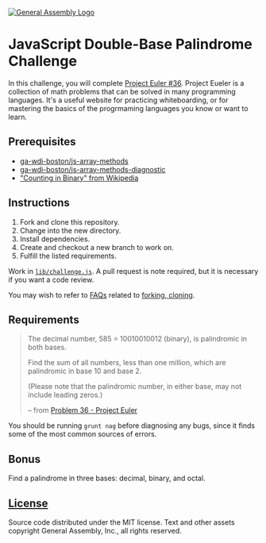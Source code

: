[![General Assembly Logo](https://camo.githubusercontent.com/1a91b05b8f4d44b5bbfb83abac2b0996d8e26c92/687474703a2f2f692e696d6775722e636f6d2f6b6538555354712e706e67)](https://generalassemb.ly/education/web-development-immersive)

# JavaScript Double-Base Palindrome Challenge

In this challenge, you will complete  [Project Euler
#36](https://projecteuler.net/problem=36). Project Eueler is a collection of
math problems that can be solved in many programming languages. It's a useful
website for practicing whiteboarding, or for mastering the basics of the
progrmaming languages you know or want to learn.

## Prerequisites

-   [ga-wdi-boston/js-array-methods](https://github.com/ga-wdi-boston/js-array-methods)
-   [ga-wdi-boston/js-array-methods-diagnostic](https://github.com/ga-wdi-boston/js-array-methods-diagnostic)
-   ["Counting in Binary" from Wikipedia](https://en.wikipedia.org/wiki/Binary_number)

## Instructions

1.  Fork and clone this repository.
1.  Change into the new directory.
1.  Install dependencies.
1.  Create and checkout a new branch to work on.
1.  Fulfill the listed requirements.

Work in [`lib/challenge.js`](lib/challenge.js). A pull request is note required,
but it is necessary if you want a code review.

You may wish to refer to [FAQs](https://github.com/ga-wdi-boston/meta/wiki/)
related to [forking,
cloning](https://github.com/ga-wdi-boston/meta/wiki/ForkAndClone).

## Requirements

> The decimal number, 585 = 10010010012 (binary), is palindromic in both bases.
>
> Find the sum of all numbers, less than one million, which are palindromic in
> base 10 and base 2.
>
> (Please note that the palindromic number, in either base, may not include
> leading zeros.)
>
> – from [Problem 36 - Project Euler](https://projecteuler.net/problem=36)

You should be running `grunt nag` before diagnosing any bugs, since it finds
some of the most common sources of errors.

## Bonus

Find a palindrome in three bases: decimal, binary, and octal.

## [License](LICENSE)

Source code distributed under the MIT license. Text and other assets copyright
General Assembly, Inc., all rights reserved.

